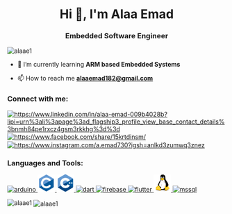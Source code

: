 <h1 align="center">Hi 👋, I'm Alaa Emad</h1>
<h3 align="center">Embedded Software Engineer</h3>

<p align="left"> <img src="https://komarev.com/ghpvc/?username=alaae1&label=Profile%20views&color=0e75b6&style=flat" alt="alaae1" /> </p>

- 🌱 I’m currently learning **ARM based Embedded Systems**

- 📫 How to reach me **alaaemad182@gmail.com**

<h3 align="left">Connect with me:</h3>
<p align="left">
<a href="https://linkedin.com/in/https://www.linkedin.com/in/alaa-emad-009b4028b?lipi=urn%3ali%3apage%3ad_flagship3_profile_view_base_contact_details%3bnmh84pe1rxcz4gsm3rkkhg%3d%3d" target="blank"><img align="center" src="https://raw.githubusercontent.com/rahuldkjain/github-profile-readme-generator/master/src/images/icons/Social/linked-in-alt.svg" alt="https://www.linkedin.com/in/alaa-emad-009b4028b?lipi=urn%3ali%3apage%3ad_flagship3_profile_view_base_contact_details%3bnmh84pe1rxcz4gsm3rkkhg%3d%3d" height="30" width="40" /></a>
<a href="https://fb.com/https://www.facebook.com/share/15krtdinsm/" target="blank"><img align="center" src="https://raw.githubusercontent.com/rahuldkjain/github-profile-readme-generator/master/src/images/icons/Social/facebook.svg" alt="https://www.facebook.com/share/15krtdinsm/" height="30" width="40" /></a>
<a href="https://instagram.com/https://www.instagram.com/a.emad730?igsh=anlkd3zumwq3znez" target="blank"><img align="center" src="https://raw.githubusercontent.com/rahuldkjain/github-profile-readme-generator/master/src/images/icons/Social/instagram.svg" alt="https://www.instagram.com/a.emad730?igsh=anlkd3zumwq3znez" height="30" width="40" /></a>
</p>

<h3 align="left">Languages and Tools:</h3>
<p align="left"> <a href="https://www.arduino.cc/" target="_blank" rel="noreferrer"> <img src="https://cdn.worldvectorlogo.com/logos/arduino-1.svg" alt="arduino" width="40" height="40"/> </a> <a href="https://www.cprogramming.com/" target="_blank" rel="noreferrer"> <img src="https://raw.githubusercontent.com/devicons/devicon/master/icons/c/c-original.svg" alt="c" width="40" height="40"/> </a> <a href="https://www.w3schools.com/cpp/" target="_blank" rel="noreferrer"> <img src="https://raw.githubusercontent.com/devicons/devicon/master/icons/cplusplus/cplusplus-original.svg" alt="cplusplus" width="40" height="40"/> </a> <a href="https://dart.dev" target="_blank" rel="noreferrer"> <img src="https://www.vectorlogo.zone/logos/dartlang/dartlang-icon.svg" alt="dart" width="40" height="40"/> </a> <a href="https://firebase.google.com/" target="_blank" rel="noreferrer"> <img src="https://www.vectorlogo.zone/logos/firebase/firebase-icon.svg" alt="firebase" width="40" height="40"/> </a> <a href="https://flutter.dev" target="_blank" rel="noreferrer"> <img src="https://www.vectorlogo.zone/logos/flutterio/flutterio-icon.svg" alt="flutter" width="40" height="40"/> </a> <a href="https://www.linux.org/" target="_blank" rel="noreferrer"> <img src="https://raw.githubusercontent.com/devicons/devicon/master/icons/linux/linux-original.svg" alt="linux" width="40" height="40"/> </a> <a href="https://www.microsoft.com/en-us/sql-server" target="_blank" rel="noreferrer"> <img src="https://www.svgrepo.com/show/303229/microsoft-sql-server-logo.svg" alt="mssql" width="40" height="40"/> </a> </p>

<p><img align="left" src="https://github-readme-stats.vercel.app/api/top-langs?username=alaae1&show_icons=true&locale=en&layout=compact" alt="alaae1" /></p>

<p>&nbsp;<img align="center" src="https://github-readme-stats.vercel.app/api?username=alaae1&show_icons=true&locale=en" alt="alaae1" /></p>
